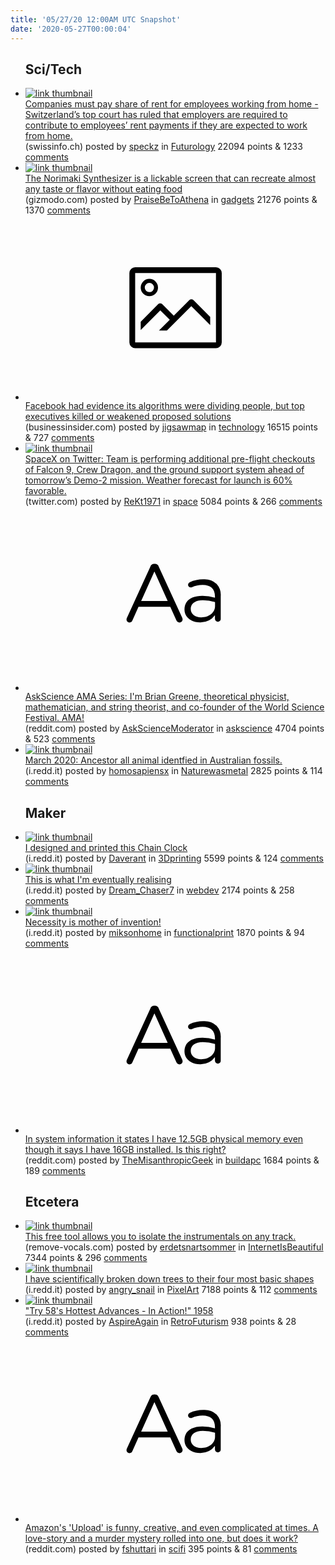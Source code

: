 ```yaml
---
title: '05/27/20 12:00AM UTC Snapshot'
date: '2020-05-27T00:00:04'
---
```

<ul>
<h2>Sci/Tech</h2>

<li><a href='https://www.swissinfo.ch/eng/court-decision_companies-must-pay-share-of-rent-for-employees-working-from-home/45781126'><img src='https://b.thumbs.redditmedia.com/xZBJfRJkts9qBHijEoAVqC4KDspl9gWet8AhyRxjr1s.jpg' alt='link thumbnail'></a><div><div class='linkTitle'><a href='https://www.swissinfo.ch/eng/court-decision_companies-must-pay-share-of-rent-for-employees-working-from-home/45781126'>Companies must pay share of rent for employees working from home - Switzerland’s top court has ruled that employers are required to contribute to employees’ rent payments if they are expected to work from home.</a></div>(swissinfo.ch) posted by <a href='https://www.reddit.com/user/speckz'>speckz</a> in <a href='https://www.reddit.com/r/Futurology'>Futurology</a> 22094 points & 1233 <a href='https://www.reddit.com/r/Futurology/comments/gqw8fy/companies_must_pay_share_of_rent_for_employees/'>comments</a></div></li>

<li><a href='https://gizmodo.com/this-lickable-screen-can-recreate-almost-any-taste-or-f-1843609903'><img src='https://b.thumbs.redditmedia.com/FTOSHvyKHk7IAyyY22-JIxebDwZr-LNNDx2jFUVoylQ.jpg' alt='link thumbnail'></a><div><div class='linkTitle'><a href='https://gizmodo.com/this-lickable-screen-can-recreate-almost-any-taste-or-f-1843609903'>The Norimaki Synthesizer is a lickable screen that can recreate almost any taste or flavor without eating food</a></div>(gizmodo.com) posted by <a href='https://www.reddit.com/user/PraiseBeToAthena'>PraiseBeToAthena</a> in <a href='https://www.reddit.com/r/gadgets'>gadgets</a> 21276 points & 1370 <a href='https://www.reddit.com/r/gadgets/comments/gqw29a/the_norimaki_synthesizer_is_a_lickable_screen/'>comments</a></div></li>

<li><a href='https://www.businessinsider.com/facebook-knew-algorithms-divided-users-execs-killed-fixes-report-2020-5?amp'><svg version='1.1' viewBox='-34 -14 104 64' preserveAspectRatio='xMidYMid meet' xmlns='http://www.w3.org/2000/svg' xmlns:xlink='http://www.w3.org/1999/xlink'>
    <title>link thumbnail</title>
    <path d='M32,4H4A2,2,0,0,0,2,6V30a2,2,0,0,0,2,2H32a2,2,0,0,0,2-2V6A2,2,0,0,0,32,4ZM4,30V6H32V30Z'></path>
    <path d='M8.92,14a3,3,0,1,0-3-3A3,3,0,0,0,8.92,14Zm0-4.6A1.6,1.6,0,1,1,7.33,11,1.6,1.6,0,0,1,8.92,9.41Z'></path>
    <path d='M22.78,15.37l-5.4,5.4-4-4a1,1,0,0,0-1.41,0L5.92,22.9v2.83l6.79-6.79L16,22.18l-3.75,3.75H15l8.45-8.45L30,24V21.18l-5.81-5.81A1,1,0,0,0,22.78,15.37Z'></path>
    </svg></a><div><div class='linkTitle'><a href='https://www.businessinsider.com/facebook-knew-algorithms-divided-users-execs-killed-fixes-report-2020-5?amp'>Facebook had evidence its algorithms were dividing people, but top executives killed or weakened proposed solutions</a></div>(businessinsider.com) posted by <a href='https://www.reddit.com/user/jigsawmap'>jigsawmap</a> in <a href='https://www.reddit.com/r/technology'>technology</a> 16515 points & 727 <a href='https://www.reddit.com/r/technology/comments/gr26nj/facebook_had_evidence_its_algorithms_were/'>comments</a></div></li>

<li><a href='https://twitter.com/SpaceX/status/1265269155181277184'><img src='https://b.thumbs.redditmedia.com/QDlh1qSSP5IL3TrB8rdIg2k1vXM2lq88S-ATSomOtPk.jpg' alt='link thumbnail'></a><div><div class='linkTitle'><a href='https://twitter.com/SpaceX/status/1265269155181277184'>SpaceX on Twitter: Team is performing additional pre-flight checkouts of Falcon 9, Crew Dragon, and the ground support system ahead of tomorrow’s Demo-2 mission. Weather forecast for launch is 60% favorable.</a></div>(twitter.com) posted by <a href='https://www.reddit.com/user/ReKt1971'>ReKt1971</a> in <a href='https://www.reddit.com/r/space'>space</a> 5084 points & 266 <a href='https://www.reddit.com/r/space/comments/gqwvrk/spacex_on_twitter_team_is_performing_additional/'>comments</a></div></li>

<li><a href='https://www.reddit.com/r/askscience/comments/gquwbq/askscience_ama_series_im_brian_greene_theoretical/'><svg version='1.1' viewBox='-34 -12 104 64' preserveAspectRatio='xMidYMid slice' xmlns='http://www.w3.org/2000/svg' xmlns:xlink='http://www.w3.org/1999/xlink'>
    <title>text link thumbnail</title>
    <path d='M12.19,8.84a1.45,1.45,0,0,0-1.4-1h-.12a1.46,1.46,0,0,0-1.42,1L1.14,26.56a1.29,1.29,0,0,0-.14.59,1,1,0,0,0,1,1,1.12,1.12,0,0,0,1.08-.77l2.08-4.65h11l2.08,4.59a1.24,1.24,0,0,0,1.12.83,1.08,1.08,0,0,0,1.08-1.08,1.64,1.64,0,0,0-.14-.57ZM6.08,20.71l4.59-10.22,4.6,10.22Z'>
    </path>
    <path d='M32.24,14.78A6.35,6.35,0,0,0,27.6,13.2a11.36,11.36,0,0,0-4.7,1,1,1,0,0,0-.58.89,1,1,0,0,0,.94.92,1.23,1.23,0,0,0,.39-.08,8.87,8.87,0,0,1,3.72-.81c2.7,0,4.28,1.33,4.28,3.92v.5a15.29,15.29,0,0,0-4.42-.61c-3.64,0-6.14,1.61-6.14,4.64v.05c0,2.95,2.7,4.48,5.37,4.48a6.29,6.29,0,0,0,5.19-2.48V26.9a1,1,0,0,0,1,1,1,1,0,0,0,1-1.06V19A5.71,5.71,0,0,0,32.24,14.78Zm-.56,7.7c0,2.28-2.17,3.89-4.81,3.89-1.94,0-3.61-1.06-3.61-2.86v-.06c0-1.8,1.5-3,4.2-3a15.2,15.2,0,0,1,4.22.61Z'>
    </path>
    </svg></a><div><div class='linkTitle'><a href='https://www.reddit.com/r/askscience/comments/gquwbq/askscience_ama_series_im_brian_greene_theoretical/'>AskScience AMA Series: I'm Brian Greene, theoretical physicist, mathematician, and string theorist, and co-founder of the World Science Festival. AMA!</a></div>(reddit.com) posted by <a href='https://www.reddit.com/user/AskScienceModerator'>AskScienceModerator</a> in <a href='https://www.reddit.com/r/askscience'>askscience</a> 4704 points & 523 <a href='https://www.reddit.com/r/askscience/comments/gquwbq/askscience_ama_series_im_brian_greene_theoretical/'>comments</a></div></li>

<li><a href='https://i.redd.it/uexyzlr7v1151.jpg'><img src='https://b.thumbs.redditmedia.com/4QN0oNV2YDbMVCUcFOdjoy_UQw6BcAX_z8MTzZ6GQqs.jpg' alt='link thumbnail'></a><div><div class='linkTitle'><a href='https://i.redd.it/uexyzlr7v1151.jpg'>March 2020: Ancestor all animal identfied in Australian fossils.</a></div>(i.redd.it) posted by <a href='https://www.reddit.com/user/homosapiensx'>homosapiensx</a> in <a href='https://www.reddit.com/r/Naturewasmetal'>Naturewasmetal</a> 2825 points & 114 <a href='https://www.reddit.com/r/Naturewasmetal/comments/gqrfl3/march_2020_ancestor_all_animal_identfied_in/'>comments</a></div></li>

<h2>Maker</h2>

<li><a href='https://i.redd.it/i9vhmeqrz3151.jpg'><img src='https://b.thumbs.redditmedia.com/lhQeR8IyHb5stOgR65VtDFKgeCiRc2_xm1zmrjyNcDw.jpg' alt='link thumbnail'></a><div><div class='linkTitle'><a href='https://i.redd.it/i9vhmeqrz3151.jpg'>I designed and printed this Chain Clock</a></div>(i.redd.it) posted by <a href='https://www.reddit.com/user/Daverant'>Daverant</a> in <a href='https://www.reddit.com/r/3Dprinting'>3Dprinting</a> 5599 points & 124 <a href='https://www.reddit.com/r/3Dprinting/comments/gqww8n/i_designed_and_printed_this_chain_clock/'>comments</a></div></li>

<li><a href='https://i.redd.it/cin9mj8si3151.png'><img src='https://b.thumbs.redditmedia.com/cPeIiYlayrC9ZfRFESVh_iobM72Ouu5MKECGP0fiWGE.jpg' alt='link thumbnail'></a><div><div class='linkTitle'><a href='https://i.redd.it/cin9mj8si3151.png'>This is what I'm eventually realising</a></div>(i.redd.it) posted by <a href='https://www.reddit.com/user/Dream_Chaser7'>Dream_Chaser7</a> in <a href='https://www.reddit.com/r/webdev'>webdev</a> 2174 points & 258 <a href='https://www.reddit.com/r/webdev/comments/gqvdya/this_is_what_im_eventually_realising/'>comments</a></div></li>

<li><a href='https://i.redd.it/0c7e3ntml4151.jpg'><img src='https://b.thumbs.redditmedia.com/ch8WX9eBMdm5rMbTj6j6tJNcZEazpu8udmdMAdI6Rzs.jpg' alt='link thumbnail'></a><div><div class='linkTitle'><a href='https://i.redd.it/0c7e3ntml4151.jpg'>Necessity is mother of invention!</a></div>(i.redd.it) posted by <a href='https://www.reddit.com/user/miksonhome'>miksonhome</a> in <a href='https://www.reddit.com/r/functionalprint'>functionalprint</a> 1870 points & 94 <a href='https://www.reddit.com/r/functionalprint/comments/gqyvup/necessity_is_mother_of_invention/'>comments</a></div></li>

<li><a href='https://www.reddit.com/r/buildapc/comments/gqxi5u/in_system_information_it_states_i_have_125gb/'><svg version='1.1' viewBox='-34 -12 104 64' preserveAspectRatio='xMidYMid slice' xmlns='http://www.w3.org/2000/svg' xmlns:xlink='http://www.w3.org/1999/xlink'>
    <title>text link thumbnail</title>
    <path d='M12.19,8.84a1.45,1.45,0,0,0-1.4-1h-.12a1.46,1.46,0,0,0-1.42,1L1.14,26.56a1.29,1.29,0,0,0-.14.59,1,1,0,0,0,1,1,1.12,1.12,0,0,0,1.08-.77l2.08-4.65h11l2.08,4.59a1.24,1.24,0,0,0,1.12.83,1.08,1.08,0,0,0,1.08-1.08,1.64,1.64,0,0,0-.14-.57ZM6.08,20.71l4.59-10.22,4.6,10.22Z'>
    </path>
    <path d='M32.24,14.78A6.35,6.35,0,0,0,27.6,13.2a11.36,11.36,0,0,0-4.7,1,1,1,0,0,0-.58.89,1,1,0,0,0,.94.92,1.23,1.23,0,0,0,.39-.08,8.87,8.87,0,0,1,3.72-.81c2.7,0,4.28,1.33,4.28,3.92v.5a15.29,15.29,0,0,0-4.42-.61c-3.64,0-6.14,1.61-6.14,4.64v.05c0,2.95,2.7,4.48,5.37,4.48a6.29,6.29,0,0,0,5.19-2.48V26.9a1,1,0,0,0,1,1,1,1,0,0,0,1-1.06V19A5.71,5.71,0,0,0,32.24,14.78Zm-.56,7.7c0,2.28-2.17,3.89-4.81,3.89-1.94,0-3.61-1.06-3.61-2.86v-.06c0-1.8,1.5-3,4.2-3a15.2,15.2,0,0,1,4.22.61Z'>
    </path>
    </svg></a><div><div class='linkTitle'><a href='https://www.reddit.com/r/buildapc/comments/gqxi5u/in_system_information_it_states_i_have_125gb/'>In system information it states I have 12.5GB physical memory even though it says I have 16GB installed. Is this right?</a></div>(reddit.com) posted by <a href='https://www.reddit.com/user/TheMisanthropicGeek'>TheMisanthropicGeek</a> in <a href='https://www.reddit.com/r/buildapc'>buildapc</a> 1684 points & 189 <a href='https://www.reddit.com/r/buildapc/comments/gqxi5u/in_system_information_it_states_i_have_125gb/'>comments</a></div></li>

<h2>Etcetera</h2>

<li><a href='https://www.remove-vocals.com/'><img src='https://b.thumbs.redditmedia.com/emN--KiO4s4zm0mhvTIrqen-YgLwhHgXsKtPv6GYLqQ.jpg' alt='link thumbnail'></a><div><div class='linkTitle'><a href='https://www.remove-vocals.com/'>This free tool allows you to isolate the instrumentals on any track.</a></div>(remove-vocals.com) posted by <a href='https://www.reddit.com/user/erdetsnartsommer'>erdetsnartsommer</a> in <a href='https://www.reddit.com/r/InternetIsBeautiful'>InternetIsBeautiful</a> 7344 points & 296 <a href='https://www.reddit.com/r/InternetIsBeautiful/comments/gqqn6m/this_free_tool_allows_you_to_isolate_the/'>comments</a></div></li>

<li><a href='https://i.redd.it/hu8vyzfk33151.jpg'><img src='https://a.thumbs.redditmedia.com/C71CTKsJNevbMBIoMeXhbrxyV97EWUAGmtY8aNCtQx8.jpg' alt='link thumbnail'></a><div><div class='linkTitle'><a href='https://i.redd.it/hu8vyzfk33151.jpg'>I have scientifically broken down trees to their four most basic shapes</a></div>(i.redd.it) posted by <a href='https://www.reddit.com/user/angry_snail'>angry_snail</a> in <a href='https://www.reddit.com/r/PixelArt'>PixelArt</a> 7188 points & 112 <a href='https://www.reddit.com/r/PixelArt/comments/gqubn3/i_have_scientifically_broken_down_trees_to_their/'>comments</a></div></li>

<li><a href='https://i.redd.it/3cubpvd054151.jpg'><img src='https://b.thumbs.redditmedia.com/tMdbew4DE6iEc3JPfabfB25qKMHqVT6olHnKV-VwMOk.jpg' alt='link thumbnail'></a><div><div class='linkTitle'><a href='https://i.redd.it/3cubpvd054151.jpg'>"Try 58's Hottest Advances - In Action!" 1958</a></div>(i.redd.it) posted by <a href='https://www.reddit.com/user/AspireAgain'>AspireAgain</a> in <a href='https://www.reddit.com/r/RetroFuturism'>RetroFuturism</a> 938 points & 28 <a href='https://www.reddit.com/r/RetroFuturism/comments/gqxa98/try_58s_hottest_advances_in_action_1958/'>comments</a></div></li>

<li><a href='https://www.reddit.com/r/scifi/comments/gqv57x/amazons_upload_is_funny_creative_and_even/'><svg version='1.1' viewBox='-34 -12 104 64' preserveAspectRatio='xMidYMid slice' xmlns='http://www.w3.org/2000/svg' xmlns:xlink='http://www.w3.org/1999/xlink'>
    <title>text link thumbnail</title>
    <path d='M12.19,8.84a1.45,1.45,0,0,0-1.4-1h-.12a1.46,1.46,0,0,0-1.42,1L1.14,26.56a1.29,1.29,0,0,0-.14.59,1,1,0,0,0,1,1,1.12,1.12,0,0,0,1.08-.77l2.08-4.65h11l2.08,4.59a1.24,1.24,0,0,0,1.12.83,1.08,1.08,0,0,0,1.08-1.08,1.64,1.64,0,0,0-.14-.57ZM6.08,20.71l4.59-10.22,4.6,10.22Z'>
    </path>
    <path d='M32.24,14.78A6.35,6.35,0,0,0,27.6,13.2a11.36,11.36,0,0,0-4.7,1,1,1,0,0,0-.58.89,1,1,0,0,0,.94.92,1.23,1.23,0,0,0,.39-.08,8.87,8.87,0,0,1,3.72-.81c2.7,0,4.28,1.33,4.28,3.92v.5a15.29,15.29,0,0,0-4.42-.61c-3.64,0-6.14,1.61-6.14,4.64v.05c0,2.95,2.7,4.48,5.37,4.48a6.29,6.29,0,0,0,5.19-2.48V26.9a1,1,0,0,0,1,1,1,1,0,0,0,1-1.06V19A5.71,5.71,0,0,0,32.24,14.78Zm-.56,7.7c0,2.28-2.17,3.89-4.81,3.89-1.94,0-3.61-1.06-3.61-2.86v-.06c0-1.8,1.5-3,4.2-3a15.2,15.2,0,0,1,4.22.61Z'>
    </path>
    </svg></a><div><div class='linkTitle'><a href='https://www.reddit.com/r/scifi/comments/gqv57x/amazons_upload_is_funny_creative_and_even/'>Amazon's 'Upload' is funny, creative, and even complicated at times. A love-story and a murder mystery rolled into one, but does it work?</a></div>(reddit.com) posted by <a href='https://www.reddit.com/user/fshuttari'>fshuttari</a> in <a href='https://www.reddit.com/r/scifi'>scifi</a> 395 points & 81 <a href='https://www.reddit.com/r/scifi/comments/gqv57x/amazons_upload_is_funny_creative_and_even/'>comments</a></div></li>

</ul>
